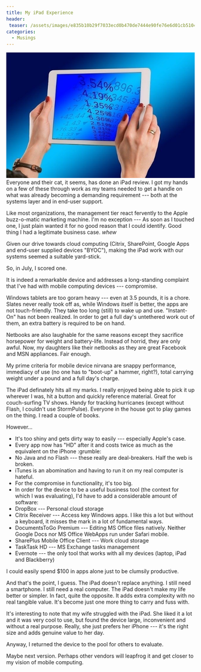 ```yaml
---
title: My iPad Experience
header:
 teaser: /assets/images/e835b10b29f7033ecd0b470de7444e90fe76e6d01cb5104291f1c7_640_ipad.jpg
categories:
  - Musings
---
```

<img src="/assets/images/e835b10b29f7033ecd0b470de7444e90fe76e6d01cb5104291f1c7_640_ipad.jpg">Everyone and their cat, it seems, has done an iPad review. I got my hands on a few of these through work as my teams needed to get a handle on what was already becoming a demanding requirement --- both at the systems layer and in end-user support.

Like most organizations, the management tier react fervently to the Apple buzz-o-matic marketing machine. I'm no exception --- As soon as I touched one, I just plain wanted it for no good reason that I could identify. Good thing I had a legitimate business case. *whew*

Given our drive towards cloud computing (Citrix, SharePoint, Google Apps and end-user supplied devices "BYOC"), making the iPad work with our systems seemed a suitable yard-stick.

So, in July, I scored one.

It is indeed a remarkable device and addresses a long-standing complaint that I've had with mobile computing devices --- compromise.

Windows tablets are too goram heavy --- even at 3.5 pounds, it is a chore. Slates never really took off as, while Windows itself is better, the apps are not touch-friendly. They take too long (still) to wake up and use. "Instant-On" has not been realized. In order to get a full day's untethered work out of them, an extra battery is required to be on hand.

Netbooks are also laughable for the same reasons except they sacrifice horsepower for weight and battery-life. Instead of horrid, they are only awful. Now, my daughters like their netbooks as they are great Facebook and MSN appliances. Fair enough.

My prime criteria for mobile device nirvana are snappy performance, immediacy of use (no one has to "boot-up" a hammer, right?), total carrying weight under a pound and a full day's charge.

The iPad definately hits all my marks. I really enjoyed being able to pick it up wherever I was, hit a button and quickly reference material. Great for couch-surfing TV shows. Handy for tracking hurricanes (except without Flash, I couldn't use StormPulse). Everyone in the house got to play games on the thing. I read a couple of books.

However...

<ul>
  <li>It's too shiny and gets dirty way to easily --- especially Apple's case.</li>
  <li>Every app now has "HD" after it and costs twice as much as the equivalent on the iPhone :grumble:</li>
  <li>No Java and no Flash --- these really are deal-breakers. Half the web is broken.</li>
  <li>iTunes is an abomination and having to run it on my real computer is hateful.</li>
  <li>For the compromise in functionality, it's too big.</li>
  <li>In order for the device to be a useful business tool (the context for which I was evaluating), I'd have to add a considerable amount of software:</li>
  <li>DropBox --- Personal cloud storage</li>
  <li>Citrix Receiver --- Access key Windows apps. I like this a lot but without a keyboard, it misses the mark in a lot of fundamental ways.</li>
  <li>DocumentsToGo Premium --- Editing MS Office files natively. Neither Google Docs nor MS Office WebApps run under Safari mobile.</li>
  <li>SharePlus Mobile Office Client --- Work cloud storage</li>
  <li>TaskTask HD --- MS Exchange tasks management</li>
  <li>Evernote --- the only tool that works with all my devices (laptop, iPad and Blackberry)</li>
</ul>

I could easily spend $100 in apps alone just to be clumsily productive.

And that's the point, I guess. The iPad doesn't replace anything. I still need a smartphone. I still need a real computer. The iPad doesn't make my life better or simpler. In fact, quite the opposite. It adds extra complexity with no real tangible value. It's become just one more thing to carry and fuss with.

It's interesting to note that my wife struggled with the iPad. She liked it a lot and it was very cool to use, but found the device large, inconvenient and without a real purpose. Really, she just prefers her iPhone --- it's the right size and adds genuine value to her day.

Anyway, I returned the device to the pool for others to evaluate.

Maybe next version. Perhaps other vendors will leapfrog it and get closer to my vision of mobile computing.